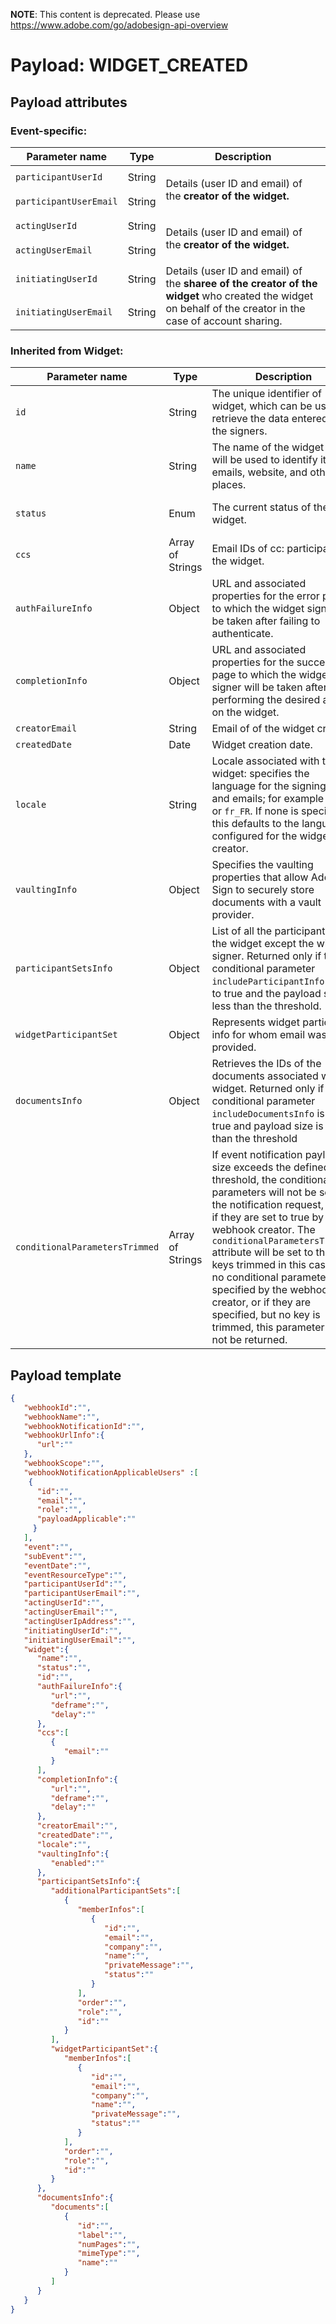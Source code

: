  **NOTE**: This content is deprecated. Please use https://www.adobe.com/go/adobesign-api-overview

# Payload: WIDGET\_CREATED

## Payload attributes

### Event-specific: 

<table>
  <thead>
    <tr>
      <th><strong>Parameter name</strong></th>
      <th><strong>Type</strong></th>
      <th><strong>Description</strong></th>
    </tr>
  </thead>
  <tbody>
    <tr>
      <td><code>participantUserId</code></td>
      <td>String</td>
      <td rowspan="2"><p>Details (user ID and email) of the <strong>creator of the widget.</strong></p></td>
    </tr>
    <tr>
      <td><code>participantUserEmail</code></td>
      <td>String</td>
    </tr>
    <tr>
      <td><code>actingUserId</code></td>
      <td>String</td>
      <td rowspan="2"><p>Details (user ID and email) of the <strong>creator of the widget.</strong></p></td>
    </tr>
    <tr>
      <td><code>actingUserEmail</code></td>
      <td>String</td>
    </tr>
    <tr>
      <td><code>initiatingUserId</code></td>
      <td>String</td>
      <td rowspan="2">Details (user ID and email) of the <strong>sharee of the creator of the widget</strong> who created the widget on behalf of the creator in the case of account sharing.</td>
    </tr>
    <tr>
      <td><code>initiatingUserEmail</code></td>
      <td>String</td>
    </tr>
  </tbody>
</table>

### Inherited from Widget:

<table>
  <thead>
    <tr>
      <th><strong>Parameter name</strong></th>
      <th><strong>Type</strong></th>
      <th><strong>Description</strong></th>
      <th><strong>Possible enums</strong></th>
    </tr>
  </thead>
  <tbody aria-live="polite" aria-relevant="all">
    <tr>
      <td><code>id</code></td>
      <td>String</td>
      <td>The unique identifier of widget, which can be used to retrieve the data entered by the signers.</td>
      <td>&nbsp;</td>
    </tr>
    <tr>
      <td><code>name</code></td>
      <td>String</td>
      <td>The name of the widget that will be used to identify it, in emails, website, and other places.</td>
      <td>&nbsp;</td>
    </tr>
    <tr>
      <td><code>status</code></td>
      <td>Enum</td>
      <td>The current status of the widget.</td>
      <td><code>DRAFT</code>, <code>AUTHORING</code>, <code>ACTIVE</code>, <code>DOCUMENTS_NOT_YET_PROCESSED</code>, <code>DISABLED</code>, <code>DISCARDED</code></td>
    </tr>
    <tr>
      <td><code>ccs</code></td>
      <td>Array of Strings</td>
      <td>Email IDs of cc: participants of the widget.</td>
      <td>&nbsp;</td>
    </tr>
    <tr>
      <td><code>authFailureInfo</code></td>
      <td>Object</td>
      <td>URL and associated properties for the error page  to which the widget signer will be taken after failing to authenticate.</td>
      <td>&nbsp;</td>
    </tr>
    <tr>
      <td><code>completionInfo</code></td>
      <td>Object</td>
      <td>URL and associated properties for the success page to which the widget signer will be taken after performing the desired action on the widget.</td>
      <td>&nbsp;</td>
    </tr>
    <tr>
      <td><code>creatorEmail</code></td>
      <td>String</td>
      <td>Email of of the widget creator.</td>
      <td>&nbsp;</td>
    </tr>
    <tr>
      <td><code>createdDate</code></td>
      <td>Date</td>
      <td>Widget creation date.</td>
      <td>&nbsp;</td>
    </tr>
    <tr>
      <td><code>locale</code></td>
      <td>String</td>
      <td>Locale associated with this widget: specifies the language for the signing page and emails; for example <code>en_US</code> or <code>fr_FR</code>. If none is specified, this defaults to the language configured for the widget creator.<br></td>
      <td>&nbsp;</td>
    </tr>
    <tr>
      <td><code>vaultingInfo</code></td>
      <td>Object</td>
      <td>Specifies the vaulting properties that allow Adobe Sign to securely store documents with a vault provider.</td>
      <td>&nbsp;</td>
    </tr>
    <tr>
      <td><code>participantSetsInfo</code></td>
      <td>Object</td>
      <td>List of all the participants in the widget except the widget signer. Returned only if the conditional parameter <code>includeParticipantInfo</code> is set to true and the payload size is less than the threshold.</td>
      <td>&nbsp;</td>
    </tr>
    <tr>
      <td><code>widgetParticipantSet</code></td>
      <td>Object</td>
      <td>Represents widget participant info for whom email was not provided.</td>
      <td>&nbsp;</td>
    </tr>
    <tr>
      <td><code>documentsInfo</code></td>
      <td>Object</td>
      <td>Retrieves the IDs of the documents associated with widget. Returned only if the conditional parameter <code>includeDocumentsInfo</code> is set to true and payload size is less than the threshold</td>
      <td>&nbsp;</td>
    </tr>
    <tr>
      <td><code>conditionalParametersTrimmed</code></td>
      <td>Array of Strings</td>
      <td>If event notification payload size exceeds the defined threshold, the conditional parameters will not be sent in the notification request, even if they are set to true by the webhook creator. The <code>conditionalParametersTrimmed</code> attribute will be set to the keys trimmed in this case. If no conditional parameters are specified by the webhook creator, or if they are specified, but no key is trimmed, this parameter will not be returned.</td>
    </tr>
  </tbody>
</table>

## Payload template

```json
{  
   "webhookId":"",
   "webhookName":"",
   "webhookNotificationId":"",
   "webhookUrlInfo":{  
      "url":""
   },
   "webhookScope":"",
   "webhookNotificationApplicableUsers" :[  
    {  
      "id":"", 
      "email":"", 
      "role":"", 
      "payloadApplicable":"" 
     } 
   ], 
   "event":"",
   "subEvent":"",
   "eventDate":"", 
   "eventResourceType":"",
   "participantUserId":"",
   "participantUserEmail":"",
   "actingUserId":"",
   "actingUserEmail":"",
   "actingUserIpAddress":"", 
   "initiatingUserId":"",
   "initiatingUserEmail":"",
   "widget":{  
      "name":"",
      "status":"",
      "id":"",
      "authFailureInfo":{  
         "url":"",
         "deframe":"",
         "delay":""
      },
      "ccs":[  
         {  
            "email":""
         }
      ],
      "completionInfo":{  
         "url":"",
         "deframe":"",
         "delay":""
      },
      "creatorEmail":"",
      "createdDate":"",
      "locale":"",
      "vaultingInfo":{  
         "enabled":""
      },
      "participantSetsInfo":{  
         "additionalParticipantSets":[  
            {  
               "memberInfos":[  
                  {  
                     "id":"",
                     "email":"",
                     "company":"",
                     "name":"",
                     "privateMessage":"",
                     "status":""
                  }
               ],
               "order":"",
               "role":"",
               "id":""
            }
         ],
         "widgetParticipantSet":{  
            "memberInfos":[  
               {  
                  "id":"",
                  "email":"",
                  "company":"",
                  "name":"",
                  "privateMessage":"",
                  "status":""
               }
            ],
            "order":"",
            "role":"",
            "id":""
         }
      },
      "documentsInfo":{  
         "documents":[  
            {  
               "id":"",
               "label":"",
               "numPages":"",
               "mimeType":"",
               "name":""
            }
         ]
      }
   }
}
```